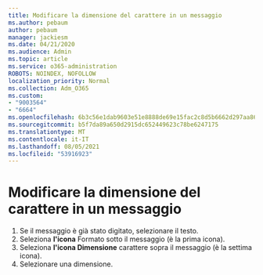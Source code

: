 ```yaml
---
title: Modificare la dimensione del carattere in un messaggio
ms.author: pebaum
author: pebaum
manager: jackiesm
ms.date: 04/21/2020
ms.audience: Admin
ms.topic: article
ms.service: o365-administration
ROBOTS: NOINDEX, NOFOLLOW
localization_priority: Normal
ms.collection: Adm_O365
ms.custom:
- "9003564"
- "6664"
ms.openlocfilehash: 6b3c56e1dab9603e51e8888de69e15fac2c8d5b6662d297aa86eb714978c05e7
ms.sourcegitcommit: b5f7da89a650d2915dc652449623c78be6247175
ms.translationtype: MT
ms.contentlocale: it-IT
ms.lasthandoff: 08/05/2021
ms.locfileid: "53916923"
---
```

# <a name="change-the-font-size-in-a-message"></a>Modificare la dimensione del carattere in un messaggio

1. Se il messaggio è già stato digitato, selezionare il testo.
2. Seleziona  **l'icona** Formato sotto il messaggio (è la prima icona).
3. Seleziona  **l'icona Dimensione**  carattere sopra il messaggio (è la settima icona).
4. Selezionare una dimensione.
